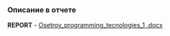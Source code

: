 <h3>Описание в отчете</h3>

<b>REPORT</b> - [Osetrov_programming_tecnologies_1 .docx](https://github.com/danos011/Introduction_with_smart_ptr/files/9749336/Osetrov_programming_tecnologies_1.docx)
